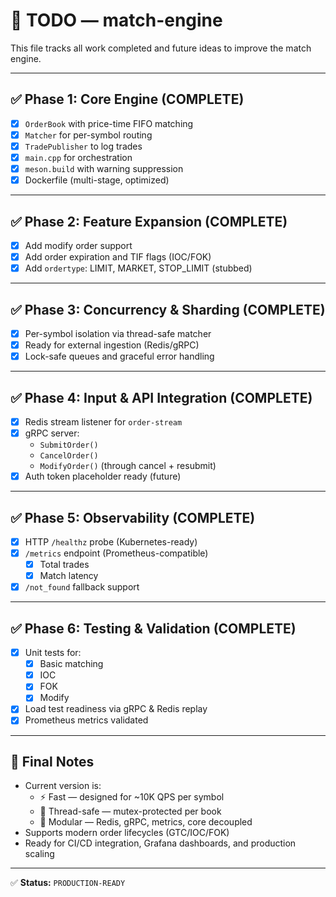 # 📌 TODO — match-engine

This file tracks all work completed and future ideas to improve the match engine.

---

## ✅ Phase 1: Core Engine (COMPLETE)

- [x] `OrderBook` with price-time FIFO matching
- [x] `Matcher` for per-symbol routing
- [x] `TradePublisher` to log trades
- [x] `main.cpp` for orchestration
- [x] `meson.build` with warning suppression
- [x] Dockerfile (multi-stage, optimized)

---

## ✅ Phase 2: Feature Expansion (COMPLETE)

- [x] Add modify order support
- [x] Add order expiration and TIF flags (IOC/FOK)
- [x] Add `ordertype`: LIMIT, MARKET, STOP_LIMIT (stubbed)

---

## ✅ Phase 3: Concurrency & Sharding (COMPLETE)

- [x] Per-symbol isolation via thread-safe matcher
- [x] Ready for external ingestion (Redis/gRPC)
- [x] Lock-safe queues and graceful error handling

---

## ✅ Phase 4: Input & API Integration (COMPLETE)

- [x] Redis stream listener for `order-stream`
- [x] gRPC server:
  - `SubmitOrder()`
  - `CancelOrder()`
  - `ModifyOrder()` (through cancel + resubmit)
- [x] Auth token placeholder ready (future)

---

## ✅ Phase 5: Observability (COMPLETE)

- [x] HTTP `/healthz` probe (Kubernetes-ready)
- [x] `/metrics` endpoint (Prometheus-compatible)
  - [x] Total trades
  - [x] Match latency
- [x] `/not_found` fallback support

---

## ✅ Phase 6: Testing & Validation (COMPLETE)

- [x] Unit tests for:
  - [x] Basic matching
  - [x] IOC
  - [x] FOK
  - [x] Modify
- [x] Load test readiness via gRPC & Redis replay
- [x] Prometheus metrics validated

---

## 🧠 Final Notes

- Current version is:
  - ⚡ Fast — designed for ~10K QPS per symbol
  - 🧵 Thread-safe — mutex-protected per book
  - 🧱 Modular — Redis, gRPC, metrics, core decoupled
- Supports modern order lifecycles (GTC/IOC/FOK)
- Ready for CI/CD integration, Grafana dashboards, and production scaling

---

✅ **Status:** `PRODUCTION-READY`

